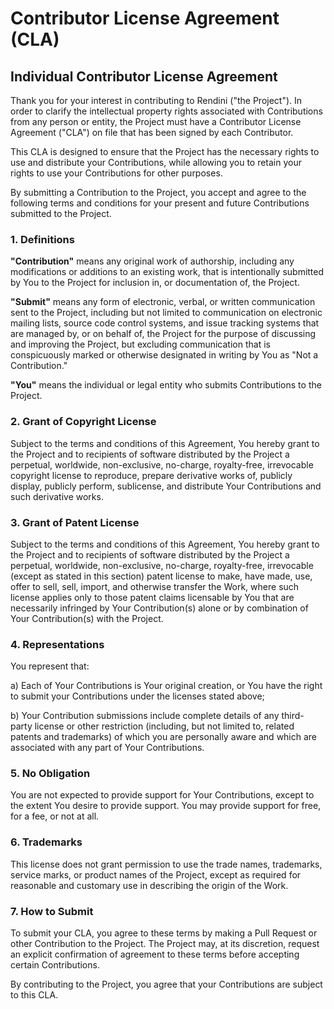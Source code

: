 # Contributor License Agreement (CLA)

## Individual Contributor License Agreement

Thank you for your interest in contributing to Rendini ("the Project"). In order to clarify the
intellectual property rights associated with Contributions from any person or entity, the Project
must have a Contributor License Agreement ("CLA") on file that has been signed by each Contributor.

This CLA is designed to ensure that the Project has the necessary rights to use and distribute your
Contributions, while allowing you to retain your rights to use your Contributions for other
purposes.

By submitting a Contribution to the Project, you accept and agree to the following terms and
conditions for your present and future Contributions submitted to the Project.

### 1. Definitions

**"Contribution"** means any original work of authorship, including any modifications or additions
to an existing work, that is intentionally submitted by You to the Project for inclusion in, or
documentation of, the Project.

**"Submit"** means any form of electronic, verbal, or written communication sent to the Project,
including but not limited to communication on electronic mailing lists, source code control systems,
and issue tracking systems that are managed by, or on behalf of, the Project for the purpose of
discussing and improving the Project, but excluding communication that is conspicuously marked or
otherwise designated in writing by You as "Not a Contribution."

**"You"** means the individual or legal entity who submits Contributions to the Project.

### 2. Grant of Copyright License

Subject to the terms and conditions of this Agreement, You hereby grant to the Project and to
recipients of software distributed by the Project a perpetual, worldwide, non-exclusive, no-charge,
royalty-free, irrevocable copyright license to reproduce, prepare derivative works of, publicly
display, publicly perform, sublicense, and distribute Your Contributions and such derivative works.

### 3. Grant of Patent License

Subject to the terms and conditions of this Agreement, You hereby grant to the Project and to
recipients of software distributed by the Project a perpetual, worldwide, non-exclusive, no-charge,
royalty-free, irrevocable (except as stated in this section) patent license to make, have made, use,
offer to sell, sell, import, and otherwise transfer the Work, where such license applies only to
those patent claims licensable by You that are necessarily infringed by Your Contribution(s) alone
or by combination of Your Contribution(s) with the Project.

### 4. Representations

You represent that:

a) Each of Your Contributions is Your original creation, or You have the right to submit your
Contributions under the licenses stated above;

b) Your Contribution submissions include complete details of any third-party license or other
restriction (including, but not limited to, related patents and trademarks) of which you are
personally aware and which are associated with any part of Your Contributions.

### 5. No Obligation

You are not expected to provide support for Your Contributions, except to the extent You desire to
provide support. You may provide support for free, for a fee, or not at all.

### 6. Trademarks

This license does not grant permission to use the trade names, trademarks, service marks, or product
names of the Project, except as required for reasonable and customary use in describing the origin
of the Work.

### 7. How to Submit

To submit your CLA, you agree to these terms by making a Pull Request or other Contribution to the
Project. The Project may, at its discretion, request an explicit confirmation of agreement to these
terms before accepting certain Contributions.

By contributing to the Project, you agree that your Contributions are subject to this CLA.
